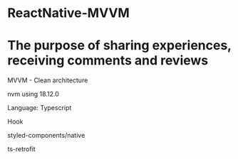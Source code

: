 # ReactNative-MVVM
# The purpose of sharing experiences, receiving comments and reviews
MVVM - Clean architecture

nvm using 18.12.0

Language: Typescript

Hook

styled-components/native

ts-retrofit
